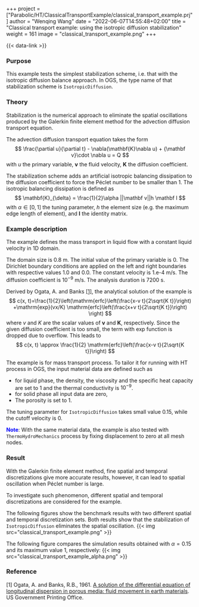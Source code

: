 +++
project = ["Parabolic/HT/ClassicalTransportExample/classical_transport_example.prj"]
author = "Wenqing Wang"
date = "2022-06-07T14:55:48+02:00"
title = "Classical transport example: using the isotropic diffusion stabilization"
weight = 161
image = "classical_transport_example.png"
+++

{{< data-link >}}

### Purpose

This example tests the simplest stabilization scheme, i.e. that with the isotropic
 diffusion balance approach. In OGS, the type name of that stabilization scheme
 is `IsotropicDiffusion`.

### Theory

Stabilization is the numerical approach to eliminate the spatial oscillations produced by
the Galerkin finite element method for the advection diffusion transport equation.

The advection diffusion transport equation takes the form
$$
  \frac{\partial u}{\partial t} - \nabla(\mathbf{K}\nabla u)
       + {\mathbf v}\cdot \nabla u  = Q
$$
with $u$ the primary variable, $\mathbf v$ the fluid velocity,
   $\mathbf{K}$ the diffusion coefficient.

The stabilization scheme adds
an artificial isotropic balancing dissipation to the diffusion
   coefficient to force the Péclet number to be smaller than 1.
   The isotropic balancing dissipation is defined as
   $$
        \mathbf{K}_{\delta} = \frac{1}{2}\alpha ||\mathbf v||h \mathbf I
   $$
   with $\alpha \in [0,1]$ the tuning parameter, $h$ the element
   size (e.g. the maximum edge length of element), and $\mathbf I$ the identity
   matrix.

### Example description

The example defines the mass transport in liquid flow with a constant liquid velocity in 1D domain.

The domain size is 0.8 m. The initial value of the primary variable is 0.
The Dirichlet boundary
 conditions are applied on the left and right boundaries with respective values 1.0 and 0.0.
 The constant velocity is 1.e-4 m/s. The diffusion coefficient is
 $10^{-9}$ m/s. The analysis duration is 7200 s.

Derived by Ogata, A. and Banks [[1]](#1), the analytical solution of the example is
$$
c(x, t)=\frac{1}{2}\left(\mathrm{erfc}\left(\frac{x-v t}{2\sqrt{K t}}\right)
   +\mathrm{exp}(vx/K)
 \mathrm{erfc}\left(\frac{x+v t}{2\sqrt{K t}}\right) \right)
$$
where $v$ and $K$ are the scalar values of $\mathbf v$ and $\mathbf K$, respectively.
Since the given diffusion coefficient is too small, the term with $\mathrm {exp}$
function is dropped due to overflow. This leads to
$$
c(x, t) \approx \frac{1}{2} \mathrm{erfc}\left(\frac{x-v t}{2\sqrt{K t}}\right)
$$

The example is for mass transport process. To tailor it for running with HT process in OGS,
 the input material data are defined such as

* for liquid phase, the density, the viscosity and
the specific heat capacity are set to 1 and the thermal conductivity
  is $10^{-9}$.
* for solid phase all input data are zero,
* The porosity is set to 1.

The tuning parameter for `IsotropicDiffusion` takes small value 0.15, while the
 cutoff velocity is 0.

 <span style="color:blue">**Note**</span>: With the same material data, the example is
 also tested with `ThermoHydroMechanics` process by fixing displacement to zero
 at all mesh nodes.

### Result

With the Galerkin finite element method, fine spatial and temporal discretizations
 give more accurate results, however, it can lead to spatial oscillation when
Péclet number is large.

To investigate such phenomenon, different spatial and temporal discretizations are
 considered for the example.

The following figures show the benchmark results with two different spatial and temporal
 discretization sets. Both results show that the stabilization of `IsotropicDiffusion`
 eliminates the spatial oscillation.
{{< img src="classical_transport_example.png" >}}

The following figure compares the simulation results obtained  with $\alpha=0.15$ and its maximum value 1,
 respectively:
{{< img src="classical_transport_example_alpha.png" >}}

### Reference

<a id="1">[1]</a>
Ogata, A. and Banks, R.B., 1961.
[A solution of the differential equation of longitudinal dispersion in porous
 media: fluid movement in earth materials](https://pubs.usgs.gov/pp/0411a/report.pdf).
 US Government Printing Office.
